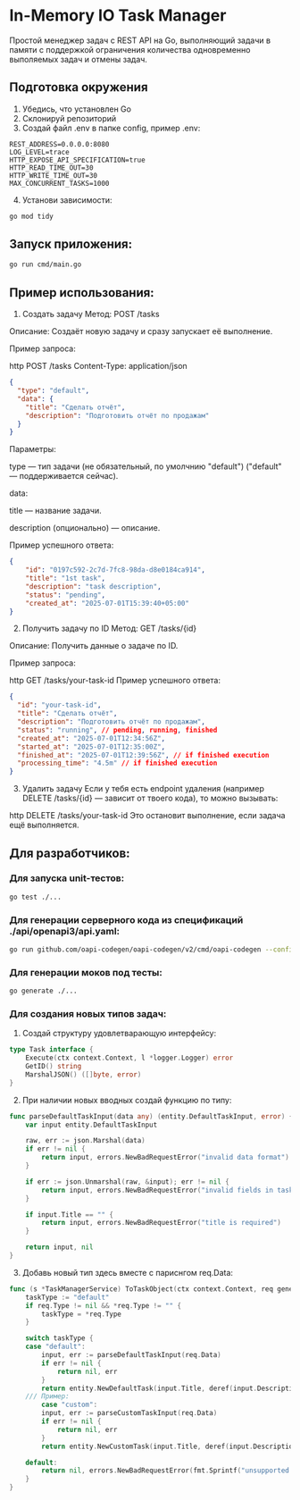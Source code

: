 # In-Memory IO Task Manager
Простой менеджер задач с REST API на Go, выполняющий задачи в памяти с поддержкой ограничения количества одновременно выполяемых задач и отмены задач.

## Подготовка окружения
1. Убедись, что установлен Go
2. Склонируй репозиторий
3. Создай файл .env в папке config, пример .env:
```env
REST_ADDRESS=0.0.0.0:8080
LOG_LEVEL=trace
HTTP_EXPOSE_API_SPECIFICATION=true
HTTP_READ_TIME_OUT=30
HTTP_WRITE_TIME_OUT=30
MAX_CONCURRENT_TASKS=1000
```
4. Установи зависимости:
```sh
go mod tidy
```

## Запуск приложения:
```sh
go run cmd/main.go
```

## Пример использования:
1. Создать задачу
Метод: POST /tasks

Описание: Создаёт новую задачу и сразу запускает её выполнение.

Пример запроса:

http
POST /tasks
Content-Type: application/json

```json
{
  "type": "default",
  "data": {
    "title": "Сделать отчёт",
    "description": "Подготовить отчёт по продажам"
  }
}
```
Параметры:

type — тип задачи (не обязательный, по умолчнию "default") ("default" — поддерживается сейчас).

data:

title — название задачи.

description (опционально) — описание.

Пример успешного ответа:

```json
{
    "id": "0197c592-2c7d-7fc8-98da-d8e0184ca914",
    "title": "1st task",
    "description": "task description",
    "status": "pending",
    "created_at": "2025-07-01T15:39:40+05:00"
}
```

2. Получить задачу по ID
Метод: GET /tasks/{id}

Описание: Получить данные о задаче по ID.

Пример запроса:

http
GET /tasks/your-task-id
Пример успешного ответа:

```json
{
  "id": "your-task-id",
  "title": "Сделать отчёт",
  "description": "Подготовить отчёт по продажам",
  "status": "running", // pending, running, finished
  "created_at": "2025-07-01T12:34:56Z",
  "started_at": "2025-07-01T12:35:00Z",
  "finished_at": "2025-07-01T12:39:56Z", // if finished execution
  "processing_time": "4.5m" // if finished execution
}
```

3. Удалить задачу
Если у тебя есть endpoint удаления (например DELETE /tasks/{id} — зависит от твоего кода), то можно вызывать:

http
DELETE /tasks/your-task-id
Это остановит выполнение, если задача ещё выполняется.

## Для разработчиков:
### Для запуска unit-тестов:
```sh
go test ./...
```

### Для генерации серверного кода из спецификаций ./api/openapi3/api.yaml:
```sh
go run github.com/oapi-codegen/oapi-codegen/v2/cmd/oapi-codegen --config=internal/infrastructure/http/server/config.yaml ./api/openapi3/api.yaml
```

### Для генерации моков под тесты:
```sh
go generate ./...
```

### Для создания новых типов задач:
1. Создай структуру удовлетварающую интерфейсу:
```go
type Task interface {
	Execute(ctx context.Context, l *logger.Logger) error
	GetID() string
	MarshalJSON() ([]byte, error)
}
```
2. При наличии новых вводных создай функцию по типу:
```go
func parseDefaultTaskInput(data any) (entity.DefaultTaskInput, error) {
	var input entity.DefaultTaskInput

	raw, err := json.Marshal(data)
	if err != nil {
		return input, errors.NewBadRequestError("invalid data format")
	}

	if err := json.Unmarshal(raw, &input); err != nil {
		return input, errors.NewBadRequestError("invalid fields in task data")
	}

	if input.Title == "" {
		return input, errors.NewBadRequestError("title is required")
	}

	return input, nil
}
```

3. Добавь новый тип здесь вместе с париснгом req.Data:
```go
func (s *TaskManagerService) ToTaskObject(ctx context.Context, req generated.CreateTaskRequest) (Task, error) {
	taskType := "default"
	if req.Type != nil && *req.Type != "" {
		taskType = *req.Type
	}

	switch taskType {
	case "default":
		input, err := parseDefaultTaskInput(req.Data)
		if err != nil {
			return nil, err
		}
		return entity.NewDefaultTask(input.Title, deref(input.Description)), nil
    /// Пример:
    	case "custom":
		input, err := parseCustomTaskInput(req.Data)
		if err != nil {
			return nil, err
		}
		return entity.NewCustomTask(input.Title, deref(input.Description)), nil

	default:
		return nil, errors.NewBadRequestError(fmt.Sprintf("unsupported task type: %s", taskType))
	}
}
```